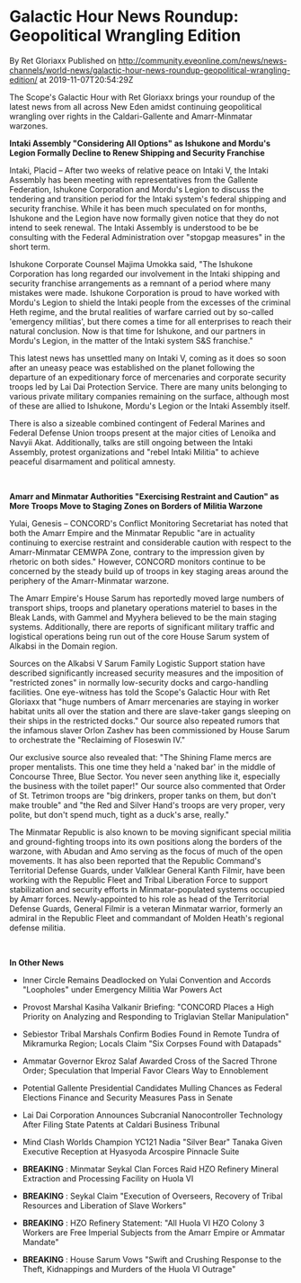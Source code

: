 # Galactic Hour News Roundup: Geopolitical Wrangling Edition
By Ret Gloriaxx
Published on http://community.eveonline.com/news/news-channels/world-news/galactic-hour-news-roundup-geopolitical-wrangling-edition/ at 2019-11-07T20:54:29Z

The Scope's Galactic Hour with Ret Gloriaxx brings your roundup of the latest news from all across New Eden amidst continuing geopolitical wrangling over rights in the Caldari-Gallente and Amarr-Minmatar warzones.

**Intaki Assembly "Considering All Options" as Ishukone and Mordu's Legion Formally Decline to Renew Shipping and Security Franchise**

Intaki, Placid – After two weeks of relative peace on Intaki V, the Intaki Assembly has been meeting with representatives from the Gallente Federation, Ishukone Corporation and Mordu's Legion to discuss the tendering and transition period for the Intaki system's federal shipping and security franchise. While it has been much speculated on for months, Ishukone and the Legion have now formally given notice that they do not intend to seek renewal. The Intaki Assembly is understood to be be consulting with the Federal Administration over "stopgap measures" in the short term.

Ishukone Corporate Counsel Majima Umokka said, "The Ishukone Corporation has long regarded our involvement in the Intaki shipping and security franchise arrangements as a remnant of a period where many mistakes were made. Ishukone Corporation is proud to have worked with Mordu's Legion to shield the Intaki people from the excesses of the criminal Heth regime, and the brutal realities of warfare carried out by so-called 'emergency militias', but there comes a time for all enterprises to reach their natural conclusion. Now is that time for Ishukone, and our partners in Mordu's Legion, in the matter of the Intaki system S&S franchise."

This latest news has unsettled many on Intaki V, coming as it does so soon after an uneasy peace was established on the planet following the departure of an expeditionary force of mercenaries and corporate security troops led by Lai Dai Protection Service. There are many units belonging to various private military companies remaining on the surface, although most of these are allied to Ishukone, Mordu's Legion or the Intaki Assembly itself.

There is also a sizeable combined contingent of Federal Marines and Federal Defense Union troops present at the major cities of Lenoika and Navyii Akat. Additionally, talks are still ongoing between the Intaki Assembly, protest organizations and "rebel Intaki Militia" to achieve peaceful disarmament and political amnesty.

&nbsp;

**Amarr and Minmatar Authorities "Exercising Restraint and Caution" as More Troops Move to Staging Zones on Borders of Militia Warzone**

Yulai, Genesis – CONCORD's Conflict Monitoring Secretariat has noted that both the Amarr Empire and the Minmatar Republic "are in actuality continuing to exercise restraint and considerable caution with respect to the Amarr-Minmatar CEMWPA Zone, contrary to the impression given by rhetoric on both sides." However, CONCORD monitors continue to be concerned by the steady build up of troops in key staging areas around the periphery of the Amarr-Minmatar warzone.

The Amarr Empire's House Sarum has reportedly moved large numbers of transport ships, troops and planetary operations materiel to bases in the Bleak Lands, with Gammel and Myyhera believed to be the main staging systems. Additionally, there are reports of significant military traffic and logistical operations being run out of the core House Sarum system of Alkabsi in the Domain region.

Sources on the Alkabsi V Sarum Family Logistic Support station have described significantly increased security measures and the imposition of "restricted zones" in normally low-security docks and cargo-handling facilities. One eye-witness has told the Scope's Galactic Hour with Ret Gloriaxx that "huge numbers of Amarr mercenaries are staying in worker habitat units all over the station and there are slave-taker gangs sleeping on their ships in the restricted docks." Our source also repeated rumors that the infamous slaver Orlon Zashev has been commissioned by House Sarum to orchestrate the "Reclaiming of Floseswin IV."

Our exclusive source also revealed that: "The Shining Flame mercs are proper mentalists. This one time they held a 'naked bar' in the middle of Concourse Three, Blue Sector. You never seen anything like it, especially the business with the toilet paper!" Our source also commented that Order of St. Tetrimon troops are "big drinkers, proper tanks on them, but don't make trouble" and "the Red and Silver Hand's troops are very proper, very polite, but don't spend much, tight as a duck's arse, really."

The Minmatar Republic is also known to be moving significant special militia and ground-fighting troops into its own positions along the borders of the warzone, with Abudan and Amo serving as the focus of much of the open movements. It has also been reported that the Republic Command's Territorial Defense Guards, under Valklear General Kanth Filmir, have been working with the Republic Fleet and Tribal Liberation Force to support stabilization and security efforts in Minmatar-populated systems occupied by Amarr forces. Newly-appointed to his role as head of the Territorial Defense Guards, General Filmir is a veteran Minmatar warrior, formerly an admiral in the Republic Fleet and commandant of Molden Heath's regional defense militia.

&nbsp;

**In Other News**

- Inner Circle Remains Deadlocked on Yulai Convention and Accords "Loopholes" under Emergency Militia War Powers Act

- Provost Marshal Kasiha Valkanir Briefing: "CONCORD Places a High Priority on Analyzing and Responding to Triglavian Stellar Manipulation"

- Sebiestor Tribal Marshals Confirm Bodies Found in Remote Tundra of Mikramurka Region; Locals Claim "Six Corpses Found with Datapads"

- Ammatar Governor Ekroz Salaf Awarded Cross of the Sacred Throne Order; Speculation that Imperial Favor Clears Way to Ennoblement

- Potential Gallente Presidential Candidates Mulling Chances as Federal Elections Finance and Security Measures Pass in Senate

- Lai Dai Corporation Announces Subcranial Nanocontroller Technology After Filing State Patents at Caldari Business Tribunal

- Mind Clash Worlds Champion YC121 Nadia "Silver Bear" Tanaka Given Executive Reception at Hyasyoda Arcospire Pinnacle Suite

- **BREAKING** : Minmatar Seykal Clan Forces Raid HZO Refinery Mineral Extraction and Processing Facility on Huola VI

- **BREAKING** : Seykal Claim "Execution of Overseers, Recovery of Tribal Resources and Liberation of Slave Workers"

- **BREAKING** : HZO Refinery Statement: "All Huola VI HZO Colony 3 Workers are Free Imperial Subjects from the Amarr Empire or Ammatar Mandate"

- **BREAKING** : House Sarum Vows "Swift and Crushing Response to the Theft, Kidnappings and Murders of the Huola VI Outrage"

&nbsp;

